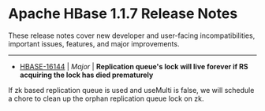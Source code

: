 
<!---
# Licensed to the Apache Software Foundation (ASF) under one
# or more contributor license agreements.  See the NOTICE file
# distributed with this work for additional information
# regarding copyright ownership.  The ASF licenses this file
# to you under the Apache License, Version 2.0 (the
# "License"); you may not use this file except in compliance
# with the License.  You may obtain a copy of the License at
#
#     http://www.apache.org/licenses/LICENSE-2.0
#
# Unless required by applicable law or agreed to in writing, software
# distributed under the License is distributed on an "AS IS" BASIS,
# WITHOUT WARRANTIES OR CONDITIONS OF ANY KIND, either express or implied.
# See the License for the specific language governing permissions and
# limitations under the License.
-->
# Apache HBase  1.1.7 Release Notes

These release notes cover new developer and user-facing incompatibilities, important issues, features, and major improvements.


---

* [HBASE-16144](https://issues.apache.org/jira/browse/HBASE-16144) | *Major* | **Replication queue's lock will live forever if RS acquiring the lock has died prematurely**

If zk based replication queue is used and useMulti is false, we will schedule a chore to clean up the orphan replication queue lock on zk.



